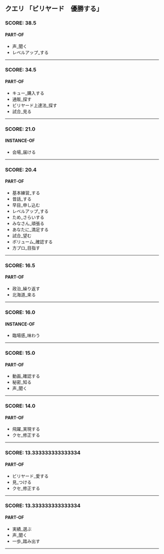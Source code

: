 ## クエリ 「ビリヤード　優勝する」

### SCORE: 38.5
#### PART-OF

- 声_聞く 
- レベルアップ_する 

----------

### SCORE: 34.5
#### PART-OF

- キュー_購入する 
- 通販_探す 
- ビリヤード上達法_探す 
- 試合_見る 

----------

### SCORE: 21.0
#### INSTANCE-OF

- 会場_届ける 

----------

### SCORE: 20.4
#### PART-OF

- 基本練習_する 
- 昔話_する 
- 早目_申し込む 
- レベルアップ_する 
- ため_さらいする 
- みなさん_頑張る 
- あなたに_満足する 
- 試合_望む 
- ボリューム_確認する 
- 方プロ_目指す 

----------

### SCORE: 16.5
#### PART-OF

- 政治_繰り返す 
- 北海道_来る 

----------

### SCORE: 16.0
#### INSTANCE-OF

- 臨場感_味わう 

----------

### SCORE: 15.0
#### PART-OF

- 動画_確認する 
- 秘密_知る 
- 声_聞く 

----------

### SCORE: 14.0
#### PART-OF

- 飛躍_実現する 
- クセ_修正する 

----------

### SCORE: 13.333333333333334
#### PART-OF

- ビリヤード_愛する 
- 見_つける 
- クセ_修正する 

----------

### SCORE: 13.333333333333334
#### PART-OF

- 実績_選ぶ 
- 声_聞く 
- 一歩_踏み出す 

----------
